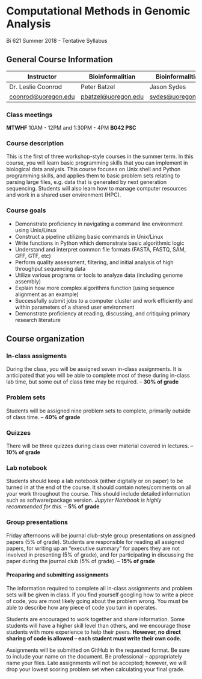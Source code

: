 # Computational Methods in Genomic Analysis
Bi 621 Summer 2018 - Tentative Syllabus

## General Course Information
Instructor | Bioinformalitian | Bioinformalitian 
---|---|---
Dr. Leslie Coonrod | Peter Batzel | Jason Sydes
coonrod@uoregon.edu | pbatzel@uoregon.edu | sydes@uoregon.edu

### Class meetings
**MTWHF** 10AM - 12PM and 1:30PM - 4PM **B042 PSC**

### Course description
This is the first of three workshop-style courses in the summer term. In this course, you will learn basic programming skills that you can implement in biological data analysis. This course focuses on Unix shell and Python programming skills, and applies them to basic problem sets relating to parsing large files, e.g. data that is generated by next generation sequencing. Students will also learn how to manage computer resources and work in a shared user environment (HPC).

### Course goals
* Demonstrate proficiency in navigating a command line environment using Unix/Linux
* Construct a pipeline utilizing basic commands in Unix/Linux
* Write functions in Python which demonstrate basic algorithmic logic
* Understand and interpret common file formats (FASTA, FASTQ, SAM, GFF, GTF, etc)
* Perform quality assessment, filtering, and initial analysis of high throughput sequencing data
* Utilize various programs or tools to analyze data (including genome assembly)
* Explain how more complex algorithms function (using sequence alignment as an example)
* Successfully submit jobs to a computer cluster and work efficiently and within parameters of a shared user environment
* Demonstrate proficiency at reading, discussing, and critiquing primary research literature

## Course organization
### In-class assigments
During the class, you will be assigned seven in-class assignments. It is anticipated that you will be able to complete most of these during in-class lab time, but some out of class time may be required. – **30% of grade**

### Problem sets
Students will be assigned nine problem sets to complete, primarily outside of class time. – **40% of grade**

### Quizzes
There will be three quizzes during class over material covered in lectures. – **10% of grade**

### Lab notebook
Students should keep a lab notebook (either digitally or on paper) to be turned in at the end of the course. It should contain notes/comments on all your work throughout the course. This should include detailed information such as software/package version. *Jupyter Notebook is highly recommended for this.* – **5% of grade**

### Group presentations
Friday afternoons will be journal club-style group presentations on assigned papers (5% of grade). Students are responsible for reading all assigned papers, for writing up an “executive summary” for papers they are not involved in presenting (5% of grade), and for participating in discussing the paper during the journal club (5% of grade). – **15% of grade**

#### Preaparing and submitting assignments
The information required to complete all in-class assignments and problem sets will be given in class. If you find yourself googling how to write a piece of code, you are most likely going about the problem wrong. You must be able to describe how any piece of code you turn in operates.

Students are encouraged to work together and share information. Some students will have a higher skill level than others, and we encourage those students with more experience to help their peers. **However, no direct sharing of code is allowed – each student must write their own code.**

Assignments will be submitted on GitHub in the requested format. Be sure to include your name on the document. Be professional – appropriately name your files. Late assignments will not be accepted; however, we will drop your lowest scoring problem set when calculating your final grade.
